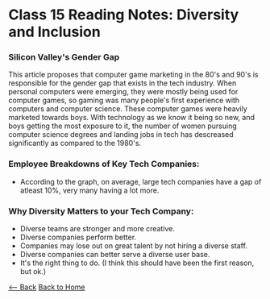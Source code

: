 # Class 15 Reading Notes: Diversity and Inclusion

### Silicon Valley's Gender Gap

This article proposes that computer game marketing in the 80's and 90's is responsible for the gender gap that exists in the tech industry. When personal computers were emerging, they were mostly being used for computer games, so gaming was many people's first experience with computers and computer science. These computer games were heavily marketed towards boys. With technology as we know it being so new, and boys getting the most exposure to it, the number of women pursuing computer science degrees and landing jobs in tech has descreased significantly as compared to the 1980's.

### Employee Breakdowns of Key Tech Companies:
- According to the graph, on average, large tech companies have a gap of atleast 10%, very many having a lot more.

### Why Diversity Matters to your Tech Company:
- Diverse teams are stronger and more creative.
- Diverse companies perform better.
- Companies may lose out on great talent by not hiring a diverse staff.
- Diverse companies can better serve a diverse user base.
- It's the right thing to do. (I think this should have been the first reason, but ok.)

[<-- Back](301readingnotes.md) [Back to Home](README.md)